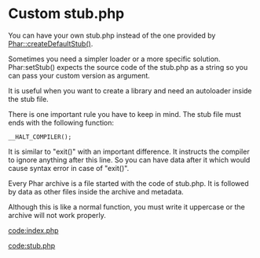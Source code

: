 # Custom stub.php

You can have your own stub.php instead of the one provided by 
[Phar::createDefaultStub()](http://php.net/manual/en/phar.createdefaultstub.php).

Sometimes you need a simpler loader or a more specific solution. 
Phar:setStub() expects the source code of the stub.php as a string
so you can pass your custom version as argument. 

It is useful when you want to create a library and need an autoloader inside
the stub file.

There is one important rule you have to keep in mind. The stub file must ends with the following function: 

```
__HALT_COMPILER();
```

It is similar to "exit()" with an important difference. 
It instructs the compiler to ignore anything after this line. So you can have data after it which 
would cause syntax error in case of "exit()". 

Every Phar archive is a file started with the code of stub.php. It is followed by data as other files 
inside the archive and metadata.

Although this is like a normal function, you must write it uppercase or the archive will not work properly. 

[code:index.php](index.php)

[code:stub.php](stub.php)